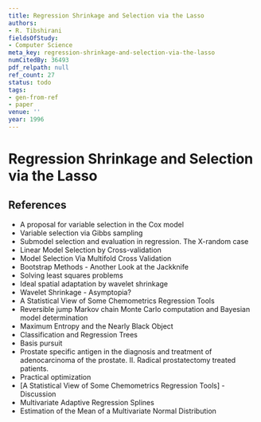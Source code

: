 ```yaml
---
title: Regression Shrinkage and Selection via the Lasso
authors:
- R. Tibshirani
fieldsOfStudy:
- Computer Science
meta_key: regression-shrinkage-and-selection-via-the-lasso
numCitedBy: 36493
pdf_relpath: null
ref_count: 27
status: todo
tags:
- gen-from-ref
- paper
venue: ''
year: 1996
---
```


# Regression Shrinkage and Selection via the Lasso

## References

- A proposal for variable selection in the Cox model
- Variable selection via Gibbs sampling
- Submodel selection and evaluation in regression. The X-random case
- Linear Model Selection by Cross-validation
- Model Selection Via Multifold Cross Validation
- Bootstrap Methods - Another Look at the Jackknife
- Solving least squares problems
- Ideal spatial adaptation by wavelet shrinkage
- Wavelet Shrinkage - Asymptopia?
- A Statistical View of Some Chemometrics Regression Tools
- Reversible jump Markov chain Monte Carlo computation and Bayesian model determination
- Maximum Entropy and the Nearly Black Object
- Classification and Regression Trees
- Basis pursuit
- Prostate specific antigen in the diagnosis and treatment of adenocarcinoma of the prostate. II. Radical prostatectomy treated patients.
- Practical optimization
- [A Statistical View of Some Chemometrics Regression Tools] - Discussion
- Multivariate Adaptive Regression Splines
- Estimation of the Mean of a Multivariate Normal Distribution
